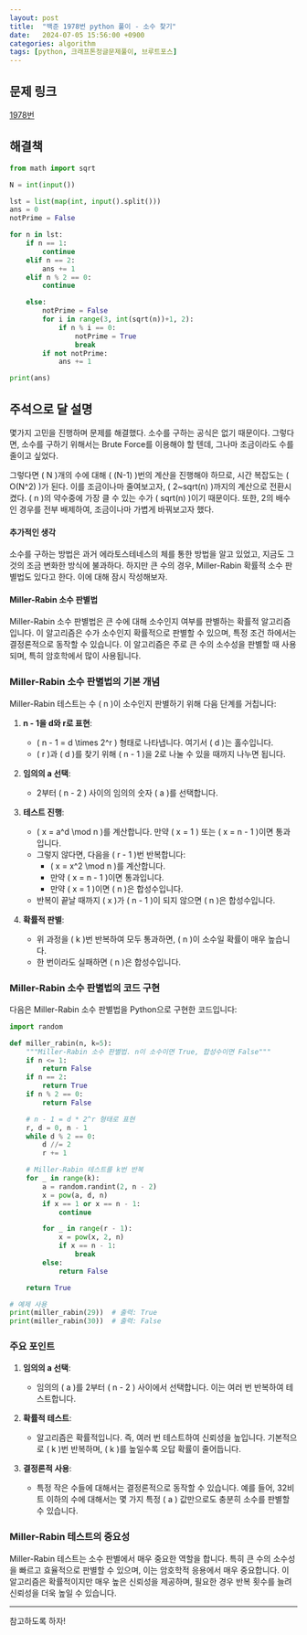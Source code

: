 ```yaml
---
layout: post
title:  "백준 1978번 python 풀이 - 소수 찾기"
date:   2024-07-05 15:56:00 +0900
categories: algorithm
tags: [python, 크래프톤정글문제풀이, 브루트포스]
---
```


## 문제 링크
[1978번](https://www.acmicpc.net/problem/1978)

## 해결책
```python
from math import sqrt

N = int(input())

lst = list(map(int, input().split()))
ans = 0
notPrime = False

for n in lst:
    if n == 1:
        continue
    elif n == 2:
        ans += 1
    elif n % 2 == 0:
        continue

    else:
        notPrime = False
        for i in range(3, int(sqrt(n))+1, 2):
            if n % i == 0:
                notPrime = True
                break
        if not notPrime:
            ans += 1

print(ans)
```

## 주석으로 달 설명

몇가지 고민을 진행하며 문제를 해결했다.
소수를 구하는 공식은 없기 때문이다.
그렇다면, 소수를 구하기 위해서는 Brute Force를 이용해야 할 텐데, 그나마 조금이라도 수를 줄이고 싶었다.

그렇다면 \( N \)개의 수에 대해 \( (N-1) \)번의 계산을 진행해야 하므로, 시간 복잡도는 \( O(N^2) \)가 된다.
이를 조금이나마 줄여보고자, \( 2~sqrt(n) \)까지의 계산으로 전환시켰다.
\( n \)의 약수중에 가장 클 수 있는 수가 \( sqrt(n) \)이기 때문이다.
또한, 2의 배수인 경우를 전부 배제하여, 조금이나마 가볍게 바꿔보고자 했다.

#### 추가적인 생각

소수를 구하는 방법은 과거 에라토스테네스의 체를 통한 방법을 알고 있었고, 지금도 그것의 조금 변화한 방식에 불과하다.
하지만 큰 수의 경우, Miller-Rabin 확률적 소수 판별법도 있다고 한다.
이에 대해 잠시 작성해보자.

#### Miller-Rabin 소수 판별법

Miller-Rabin 소수 판별법은 큰 수에 대해 소수인지 여부를 판별하는 확률적 알고리즘입니다. 이 알고리즘은 수가 소수인지 확률적으로 판별할 수 있으며, 특정 조건 하에서는 결정론적으로 동작할 수 있습니다. 이 알고리즘은 주로 큰 수의 소수성을 판별할 때 사용되며, 특히 암호학에서 많이 사용됩니다.

### Miller-Rabin 소수 판별법의 기본 개념

Miller-Rabin 테스트는 수 \( n \)이 소수인지 판별하기 위해 다음 단계를 거칩니다:

1. **n - 1을 d와 r로 표현**:
   - \( n - 1 = d \times 2^r \) 형태로 나타냅니다. 여기서 \( d \)는 홀수입니다.
   - \( r \)과 \( d \)를 찾기 위해 \( n - 1 \)을 2로 나눌 수 있을 때까지 나누면 됩니다.

2. **임의의 a 선택**:
   - 2부터 \( n - 2 \) 사이의 임의의 숫자 \( a \)를 선택합니다.

3. **테스트 진행**:
   - \( x = a^d \mod n \)를 계산합니다. 만약 \( x = 1 \) 또는 \( x = n - 1 \)이면 통과입니다.
   - 그렇지 않다면, 다음을 \( r - 1 \)번 반복합니다:
     - \( x = x^2 \mod n \)를 계산합니다.
     - 만약 \( x = n - 1 \)이면 통과입니다.
     - 만약 \( x = 1 \)이면 \( n \)은 합성수입니다.
   - 반복이 끝날 때까지 \( x \)가 \( n - 1 \)이 되지 않으면 \( n \)은 합성수입니다.

4. **확률적 판별**:
   - 위 과정을 \( k \)번 반복하여 모두 통과하면, \( n \)이 소수일 확률이 매우 높습니다.
   - 한 번이라도 실패하면 \( n \)은 합성수입니다.

### Miller-Rabin 소수 판별법의 코드 구현

다음은 Miller-Rabin 소수 판별법을 Python으로 구현한 코드입니다:

```python
import random

def miller_rabin(n, k=5):
    """Miller-Rabin 소수 판별법. n이 소수이면 True, 합성수이면 False"""
    if n <= 1:
        return False
    if n == 2:
        return True
    if n % 2 == 0:
        return False

    # n - 1 = d * 2^r 형태로 표현
    r, d = 0, n - 1
    while d % 2 == 0:
        d //= 2
        r += 1

    # Miller-Rabin 테스트를 k번 반복
    for _ in range(k):
        a = random.randint(2, n - 2)
        x = pow(a, d, n)
        if x == 1 or x == n - 1:
            continue

        for _ in range(r - 1):
            x = pow(x, 2, n)
            if x == n - 1:
                break
        else:
            return False

    return True

# 예제 사용
print(miller_rabin(29))  # 출력: True
print(miller_rabin(30))  # 출력: False
```

### 주요 포인트

1. **임의의 a 선택**:
   - 임의의 \( a \)를 2부터 \( n - 2 \) 사이에서 선택합니다. 이는 여러 번 반복하여 테스트합니다.

2. **확률적 테스트**:
   - 알고리즘은 확률적입니다. 즉, 여러 번 테스트하여 신뢰성을 높입니다. 기본적으로 \( k \)번 반복하며, \( k \)를 높일수록 오답 확률이 줄어듭니다.

3. **결정론적 사용**:
   - 특정 작은 수들에 대해서는 결정론적으로 동작할 수 있습니다. 예를 들어, 32비트 이하의 수에 대해서는 몇 가지 특정 \( a \) 값만으로도 충분히 소수를 판별할 수 있습니다.

### Miller-Rabin 테스트의 중요성

Miller-Rabin 테스트는 소수 판별에서 매우 중요한 역할을 합니다. 특히 큰 수의 소수성을 빠르고 효율적으로 판별할 수 있으며, 이는 암호학적 응용에서 매우 중요합니다. 이 알고리즘은 확률적이지만 매우 높은 신뢰성을 제공하며, 필요한 경우 반복 횟수를 늘려 신뢰성을 더욱 높일 수 있습니다.

---
참고하도록 하자!

